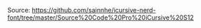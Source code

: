 Source: https://github.com/sainnhe/icursive-nerd-font/tree/master/Source%20Code%20Pro%20iCursive%20S12
